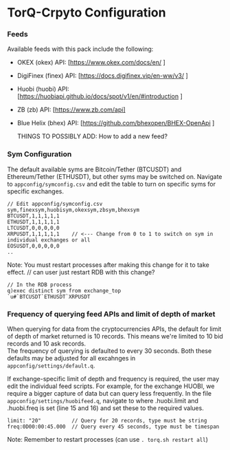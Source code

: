 # TorQ-Crpyto Configuration

### Feeds  
Available feeds with this pack include the following:    
 - OKEX (okex) API: [https://www.okex.com/docs/en/ ]
 - DigiFinex (finex) API: [https://docs.digifinex.vip/en-ww/v3/ ]
 - Huobi (huobi) API: [https://huobiapi.github.io/docs/spot/v1/en/#introduction ]
 - ZB (zb) API: [https://www.zb.com/api]
 - Blue Helix (bhex) API: [https://github.com/bhexopen/BHEX-OpenApi ]  

    THINGS TO POSSIBLY ADD: How to add a new feed?

### Sym Configuration  
The default available syms are Bitcoin/Tether (BTCUSDT) and Ethereum/Tether (ETHUSDT), but other syms may be switched on.
Navigate to `appconfig/symconfig.csv` and edit the table to turn on specific syms for specific exchanges.

    // Edit appconfig/symconfig.csv
    sym,finexsym,huobisym,okexsym,zbsym,bhexsym
    BTCUSDT,1,1,1,1,1
    ETHUSDT,1,1,1,1,1
    LTCUSDT,0,0,0,0,0
    XRPUSDT,1,1,1,1,1    // <--- Change from 0 to 1 to switch on sym in individual exchanges or all
    EOSUSDT,0,0,0,0,0
    ..
Note: You must restart processes after making this change for it to take effect.
                       // can user just restart RDB with this change?

    // In the RDB process
    q)exec distinct sym from exchange_top
    `u#`BTCUSDT`ETHUSDT`XRPUSDT

### Frequency of querying feed APIs and limit of depth of market  
When querying for data from the cryptocurrencies APIs, the default for limit of depth of market returned is 10 records.
This means we're limited to 10 bid records and 10 ask records.  
The frequency of querying is defaulted to every 30 seconds. Both these defaults may be adjusted for all excahnges in `appconfig/settings/default.q`.

If exchange-specific limit of depth and frequency is required, the user may edit the individual feed scripts.
For example, for the exchange HUOBI, we require a bigger capture of data but can query less frequently.
In the file `appconfig/settings/huobifeed.q`, navigate to where .huobi.limit and .huobi.freq is set (line 15 and 16)
and set these to the required values.  

    limit: "20"          // Query for 20 records, type must be string
    freq:0D00:00:45.000  // Query every 45 seconds, type must be timespan
Note: Remember to restart processes (can use `. torq.sh restart all`)
